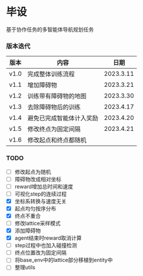 # 毕设

基于协作任务的多智能体导航规划任务

### 版本迭代

| 版本   | 内容         | 日期        |
|------|------------|-----------|
| v1.0 | 完成整体训练流程   | 2023.3.11 |
| v1.1 | 增加障碍物      | 2023.3.21 |
| v1.2 | 训练带有障碍物的地图 | 2023.3.30 |
| v1.3 | 去除障碍物后的训练  | 2023.4.17 |
| v1.4 | 避免已完成智能体计入奖励 | 2023.4.20 |
| v1.5 | 修改终点为固定间隔  | 2023.4.21 |
| v1.6 | 修改起点和终点都随机 |           |



### TODO

- [ ] 修改起点为随机
- [ ] 障碍物改成相对坐标
- [ ] reward增加总时间和速度
- [ ] 可视化step的连续过程
- [x] 坐标系转换与速度无关
- [x] 起点均匀按序分布
- [x] 终点不重合
- [ ] 修改lattice采样模式
- [x] 添加障碍物
- [x] agent结束时reward取消计算
- [ ] step过程中也加入碰撞检测
- [ ] 终点位置改为固定间隔
- [ ] 将base_env中的lattice部分移植到entity中
- [ ] 整理utils